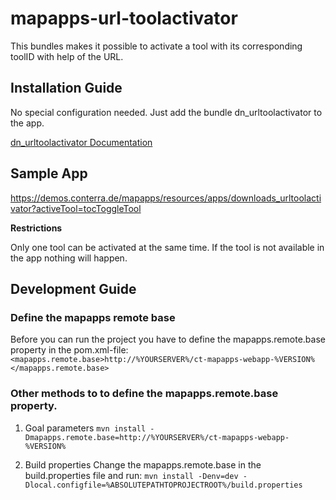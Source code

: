 # mapapps-url-toolactivator

This bundles makes it possible to activate a tool with its corresponding toolID with help of the URL.

## Installation Guide

No special configuration needed. Just add the bundle dn_urltoolactivator to the app.

[dn_urltoolactivator Documentation](https://github.com/conterra/mapapps-url-toolactivator/tree/master/src/main/js/bundles/dn_urltoolactivator)

## Sample App

https://demos.conterra.de/mapapps/resources/apps/downloads_urltoolactivator?activeTool=tocToggleTool

**Restrictions**

Only one tool can be activated at the same time. If the tool is not available in the app nothing will happen.

## Development Guide
### Define the mapapps remote base
Before you can run the project you have to define the mapapps.remote.base property in the pom.xml-file:
`<mapapps.remote.base>http://%YOURSERVER%/ct-mapapps-webapp-%VERSION%</mapapps.remote.base>`

### Other methods to to define the mapapps.remote.base property.
1. Goal parameters
   `mvn install -Dmapapps.remote.base=http://%YOURSERVER%/ct-mapapps-webapp-%VERSION%`

2. Build properties
   Change the mapapps.remote.base in the build.properties file and run:
   `mvn install -Denv=dev -Dlocal.configfile=%ABSOLUTEPATHTOPROJECTROOT%/build.properties`
